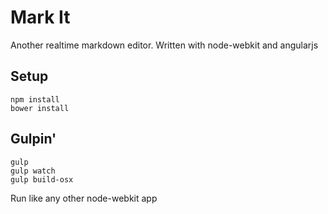 # Mark It

Another realtime markdown editor. Written with node-webkit and angularjs

## Setup
```
npm install
bower install
```

## Gulpin'
```
gulp
gulp watch
gulp build-osx
```

Run like any other node-webkit app
